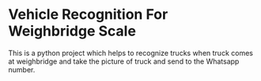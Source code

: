 # Vehicle Recognition For Weighbridge Scale

This is a python project which helps to recognize trucks when truck comes at weighbridge and take the picture of truck and send to the Whatsapp number.
